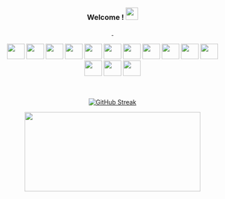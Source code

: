 <h3 align="center">
  Welcome !
  <img src="https://media.giphy.com/media/hvRJCLFzcasrR4ia7z/giphy.gif" width="28">
</h3>

<div align='center'>
<a href="https://twitter.com/datcanelita" target="_blank">
  <img src="https://img.shields.io/badge/Twitter-1DA1F2?style=for-the-badge&logo=twitter&logoColor=white" alt="">
</a>
  <a href="https://linkedin.com/in/huamanitassara/" target="_blank">
  <img src="https://img.shields.io/badge/LinkedIn-0077B5?style=for-the-badge&logo=linkedin&logoColor=white" alt="">
</a>

</div>


</h1>
<br>

<div style='display: inline_block' align='center'>
  <img  height="35" width="40" src="https://cdn.jsdelivr.net/gh/devicons/devicon/icons/html5/html5-original.svg" />
  <img  height="35" width="40" src="https://cdn.jsdelivr.net/gh/devicons/devicon/icons/css3/css3-original.svg" />
  <img  height="35" width="40" src="https://cdn.jsdelivr.net/gh/devicons/devicon/icons/javascript/javascript-original.svg" />
  <img  height="35" width="40" src="https://cdn.jsdelivr.net/gh/devicons/devicon/icons/php/php-original.svg" />
  <img  height="35" width="40" src="https://cdn.jsdelivr.net/gh/devicons/devicon/icons/mysql/mysql-original.svg" />
  <img  height="35" width="40" src="https://cdn.jsdelivr.net/gh/devicons/devicon/icons/microsoftsqlserver/microsoftsqlserver-plain-wordmark.svg" />
  <img  height="35" width="40" src="https://cdn.jsdelivr.net/gh/devicons/devicon/icons/python/python-original.svg" />
  <img  height="35" width="40" src="https://cdn.jsdelivr.net/gh/devicons/devicon/icons/laravel/laravel-plain-wordmark.svg" />
  <img  height="35" width="40" src="https://cdn.jsdelivr.net/gh/devicons/devicon/icons/composer/composer-original.svg" />
  <img  height="35" width="40" src="https://cdn.jsdelivr.net/gh/devicons/devicon/icons/tailwindcss/tailwindcss-plain.svg" />
  <img  height="35" width="40" src="https://cdn.jsdelivr.net/gh/devicons/devicon/icons/bootstrap/bootstrap-original.svg" />
  <img  height="35" width="40" src="https://cdn.jsdelivr.net/gh/devicons/devicon/icons/github/github-original.svg" />
  <img  height="35" width="40" src="https://cdn.jsdelivr.net/gh/devicons/devicon/icons/jquery/jquery-original-wordmark.svg" />
  <img  height="35" width="40" src="https://cdn.jsdelivr.net/gh/devicons/devicon/icons/vscode/vscode-original.svg" />
</div>
<br><br>

<div align="center"   >
   <a href="https://github.com/sebastian-huamani/sebastian-huamani"></a>
    
[![GitHub Streak](http://github-readme-streak-stats.herokuapp.com?user=sebastian-huamani&theme=highcontrast&hide_border=true&date_format=j%20M%5B%20Y%5D)](https://git.io/streak-stats)

<img height="180em" width="400em" src="https://github-readme-stats.vercel.app/api/top-langs/?username=sebastian-huamani&layout=compact&langs_count=7&theme=dark"/>
</div>

